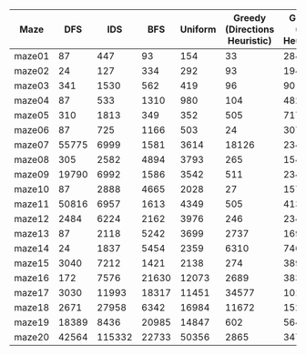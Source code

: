 | Maze | DFS | IDS | BFS | Uniform | Greedy (Directions Heuristic) | Greedy (LTP Heuristic) | A* (Directions Heuristic) | A* (LTP Heuristic) |
| --- | --- | --- | --- | --- | --- | --- | --- | --- |
| maze01 | 87 | 447 | 93 | 154 | 33 | 284 | 155 | 235 |
| maze02 | 24 | 127 | 334 | 292 | 93 | 194 | 126 | 181 |
| maze03 | 341 | 1530 | 562 | 419 | 96 | 90 | 824 | 114 |
| maze04 | 87 | 533 | 1310 | 980 | 104 | 482 | 511 | 1071 |
| maze05 | 310 | 1813 | 349 | 352 | 505 | 717 | 297 | 435 |
| maze06 | 87 | 725 | 1166 | 503 | 24 | 307 | 864 | 271 |
| maze07 | 55775 | 6999 | 1581 | 3614 | 18126 | 234 | 2564 | 5081 |
| maze08 | 305 | 2582 | 4894 | 3793 | 265 | 1548 | 3218 | 4897 |
| maze09 | 19790 | 6992 | 1586 | 3542 | 511 | 234 | 1179 | 4978 |
| maze10 | 87 | 2888 | 4665 | 2028 | 27 | 1572 | 3877 | 2987 |
| maze11 | 50816 | 6957 | 1613 | 4349 | 505 | 413 | 1112 | 3659 |
| maze12 | 2484 | 6224 | 2162 | 3976 | 246 | 234 | 2801 | 4941 |
| maze13 | 87 | 2118 | 5242 | 3699 | 2737 | 1696 | 2034 | 3144 |
| maze14 | 24 | 1837 | 5454 | 2359 | 6310 | 7469 | 3589 | 3897 |
| maze15 | 3040 | 7212 | 1421 | 2138 | 274 | 3899 | 1203 | 4307 |
| maze16 | 172 | 7576 | 21630 | 12073 | 2689 | 38395 | 10455 | 15730 |
| maze17 | 3030 | 11993 | 18317 | 11451 | 34577 | 10183 | 10746 | 12941 |
| maze18 | 2671 | 27958 | 6342 | 16984 | 11672 | 1524 | 6461 | 12871 |
| maze19 | 18389 | 8436 | 20985 | 14847 | 602 | 5649 | 8673 | 12894 |
| maze20 | 42564 | 115332 | 22733 | 50356 | 2865 | 3472 | 25608 | 82470 |
